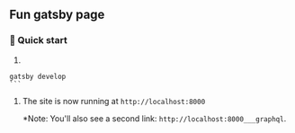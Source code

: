 ## Fun gatsby page

### 🚀 Quick start

1.    ```sh
    gatsby develop
    ```

1.  The site is now running at `http://localhost:8000`
    
    *Note: You'll also see a second link: `http://localhost:8000___graphql`.
    
